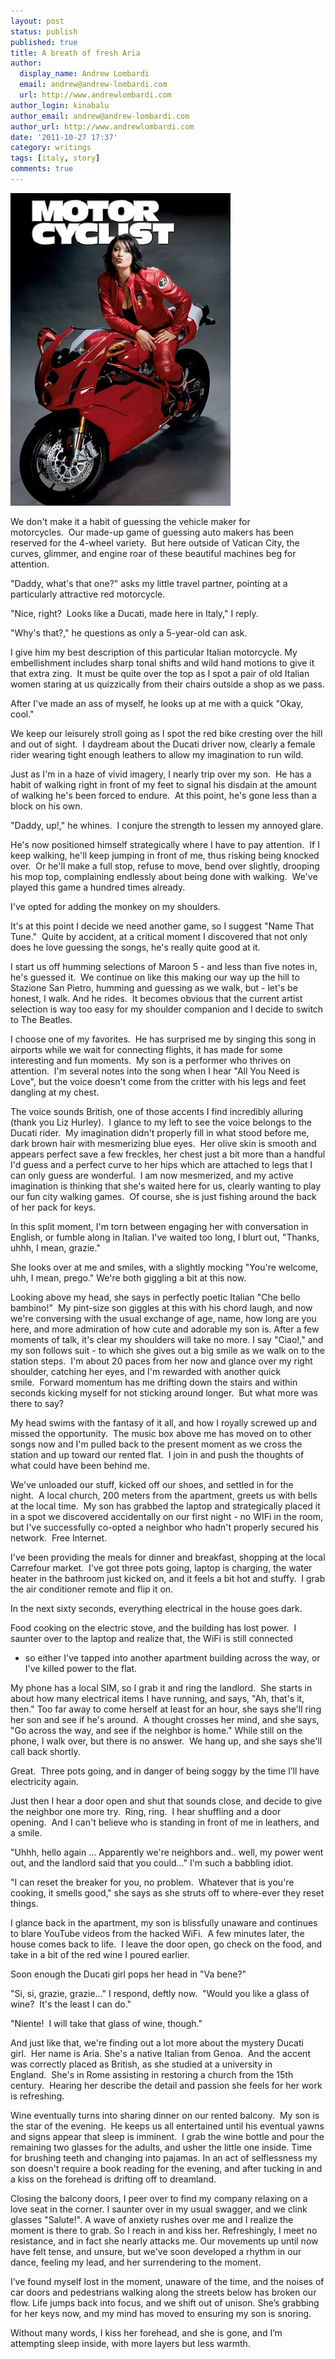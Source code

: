 ```yaml
---
layout: post
status: publish
published: true
title: A breath of fresh Aria
author:
  display_name: Andrew Lombardi
  email: andrew@andrew-lombardi.com
  url: http://www.andrewlombardi.com
author_login: kinabalu
author_email: andrew@andrew-lombardi.com
author_url: http://www.andrewlombardi.com
date: '2011-10-27 17:37'
category: writings
tags: [italy, story]
comments: true
---
```


![Woman on Motorcycle Photo](/wp-content/uploads/2011/10/3319269281_b59964da29.jpg)

We don't make it a habit of guessing the vehicle
maker for motorcycles.  Our made-up game of guessing auto makers has
been reserved for the 4-wheel variety.  But here outside of Vatican
City, the curves, glimmer, and engine roar of these beautiful machines
beg for attention.  

"Daddy, what's that one?" asks my little travel partner, pointing at a
particularly attractive red motorcycle.

<!--more-->

"Nice, right?  Looks like a Ducati, made here in Italy," I reply.

"Why's that?," he questions as only a 5-year-old can ask.

I give him my best description of this particular Italian motorcycle. My
embellishment includes sharp tonal shifts and wild hand motions to give
it that extra zing.  It must be quite over the top as I spot a pair of
old Italian women staring at us quizzically from their chairs outside a
shop as we pass.

After I've made an ass of myself, he looks up at me with a quick "Okay,
cool."

We keep our leisurely stroll going as I spot the red bike cresting over
the hill and out of sight.  I daydream about the Ducati driver now,
clearly a female rider wearing tight enough leathers to allow my
imagination to run wild.

Just as I'm in a haze of vivid imagery, I nearly trip over my son.  He
has a habit of walking right in front of my feet to signal his disdain
at the amount of walking he's been forced to endure.  At this point,
he's gone less than a block on his own.  

"Daddy, up!," he whines.  I conjure the strength to lessen my annoyed
glare.

He's now positioned himself strategically where I have to pay
attention.  If I keep walking, he'll keep jumping in front of me, thus
risking being knocked over.  Or he'll make a full stop, refuse to move,
bend over slightly, drooping his mop top, complaining endlessly about
being done with walking.  We've played this game a hundred times
already.

I've opted for adding the monkey on my shoulders.

It's at this point I decide we need another game, so I suggest "Name
That Tune."  Quite by accident, at a critical moment I discovered that
not only does he love guessing the songs, he's really quite good at it.

I start us off humming selections of Maroon 5 - and less than five notes
in, he's guessed it.  We continue on like this making our way up the
hill to Stazione San Pietro, humming and guessing as we walk, but -
let's be honest, I walk. And he rides.  It becomes obvious that the
current artist selection is way too easy for my shoulder companion and I
decide to switch to The Beatles.

I choose one of my favorites.  He has surprised me by singing this song
in airports while we wait for connecting flights, it has made for some
interesting and fun moments.  My son is a performer who thrives on
attention.  I'm several notes into the song when I hear "All You Need is
Love", but the voice doesn't come from the critter with his legs and
feet dangling at my chest.

The voice sounds British, one of those accents I find incredibly
alluring (thank you Liz Hurley).  I glance to my left to see the voice
belongs to the Ducati rider.  My imagination didn't properly fill in
what stood before me, dark brown hair with mesmerizing blue eyes.  Her
olive skin is smooth and appears perfect save a few freckles, her chest
just a bit more than a handful I'd guess and a perfect curve to her hips
which are attached to legs that I can only guess are wonderful.  I am
now mesmerized, and my active imagination is thinking that she's waited
here for us, clearly wanting to play our fun city walking games.  Of
course, she is just fishing around the back of her pack for keys.

In this split moment, I'm torn between engaging her with conversation in
English, or fumble along in Italian. I've waited too long, I blurt out,
"Thanks, uhhh, I mean, grazie."

She looks over at me and smiles, with a slightly mocking "You're
welcome, uhh, I mean, prego." We're both giggling a bit at this now.

Looking above my head, she says in perfectly poetic Italian "Che bello
bambino!"  My pint-size son giggles at this with his chord laugh, and
now we're conversing with the usual exchange of age, name, how long are
you here, and more admiration of how cute and adorable my son is. After
a few moments of talk, it's clear my shoulders will take no more. I say
"Ciao!," and my son follows suit - to which she gives out a big smile as
we walk on to the station steps.  I'm about 20 paces from her now and
glance over my right shoulder, catching her eyes, and I'm rewarded with
another quick smile.  Forward momentum has me drifting down the stairs
and within seconds kicking myself for not sticking around longer.  But
what more was there to say?

My head swims with the fantasy of it all, and how I royally screwed up
and missed the opportunity.  The music box above me has moved on to
other songs now and I'm pulled back to the present moment as we cross
the station and up toward our rented flat.  I join in and push the
thoughts of what could have been behind me.

We've unloaded our stuff, kicked off our shoes, and settled in for the
night.  A local church, 200 meters from the apartment, greets us with
bells at the local time.  My son has grabbed the laptop and
strategically placed it in a spot we discovered accidentally on our
first night - no WIFi in the room, but I've successfully co-opted a
neighbor who hadn't properly secured his network.  Free Internet.

I've been providing the meals for dinner and breakfast, shopping at the
local Carrefour market.  I've got three pots going, laptop is charging,
the water heater in the bathroom just kicked on, and it feels a bit hot
and stuffy.  I grab the air conditioner remote and flip it on.  

In the next sixty seconds, everything electrical in the house goes
dark.  

Food cooking on the electric stove, and the building has lost power.  I
saunter over to the laptop and realize that, the WiFi is still connected
- so either I've tapped into another apartment building across the way,
or I've killed power to the flat.

My phone has a local SIM, so I grab it and ring the landlord.  She
starts in about how many electrical items I have running, and says, "Ah,
that's it, then." Too far away to come herself at least for an hour, she
says she'll ring her son and see if he's around.  A thought crosses her
mind, and she says, "Go across the way, and see if the neighbor is
home." While still on the phone, I walk over, but there is no
answer.  We hang up, and she says she'll call back shortly.

Great.  Three pots going, and in danger of being soggy by the time I’ll
have electricity again.

Just then I hear a door open and shut that sounds close, and decide to
give the neighbor one more try.  Ring, ring.  I hear shuffling and a
door opening.  And I can't believe who is standing in front of me in
leathers, and a smile.

"Uhhh, hello again ... Apparently we're neighbors and.. well, my power
went out, and the landlord said that you could..." I'm such a babbling
idiot.

"I can reset the breaker for you, no problem.  Whatever that is you're
cooking, it smells good," she says as she struts off to where-ever they
reset things.

I glance back in the apartment, my son is blissfully unaware and
continues to blare YouTube videos from the hacked WiFi.  A few minutes
later, the house comes back to life.  I leave the door open, go check on
the food, and take in a bit of the red wine I poured earlier.

Soon enough the Ducati girl pops her head in "Va bene?"

"Si, si, grazie, grazie..." I respond, deftly now.  "Would you like a
glass of wine?  It's the least I can do."

"Niente!  I will take that glass of wine, though."

And just like that, we're finding out a lot more about the mystery
Ducati girl.  Her name is Aria. She's a native Italian from Genoa.  And
the accent was correctly placed as British, as she studied at a
university in England.  She's in Rome assisting in restoring a church
from the 15th century.  Hearing her describe the detail and passion she
feels for her work is refreshing.

Wine eventually turns into sharing dinner on our rented balcony.  My son
is the star of the evening.  He keeps us all entertained until his
eventual yawns and signs appear that sleep is imminent.  I grab the wine
bottle and pour the remaining two glasses for the adults, and usher the
little one inside. Time for brushing teeth and changing into pajamas. In
an act of selflessness my son doesn't require a book reading for the
evening, and after tucking in and a kiss on the forehead is drifting off
to dreamland.

Closing the balcony doors, I peer over to find my company relaxing on a
love seat in the corner. I saunter over in my usual swagger, and we
clink glasses "Salute!". A wave of anxiety rushes over me and I realize
the moment is there to grab. So I reach in and kiss her. Refreshingly, I
meet no resistance, and in fact she nearly attacks me. Our movements up
until now have felt tense, and unsure, but we've soon developed a rhythm
in our dance, feeling my lead, and her surrendering to the moment.  

I’ve found myself lost in the moment, unaware of the time, and the
noises of car doors and pedestrians walking along the streets below has
broken our flow. Life jumps back into focus, and we shift out of unison.
She’s grabbing for her keys now, and my mind has moved to ensuring my
son is snoring.

Without many words, I kiss her forehead, and she is gone, and I’m
attempting sleep inside, with more layers but less warmth.
